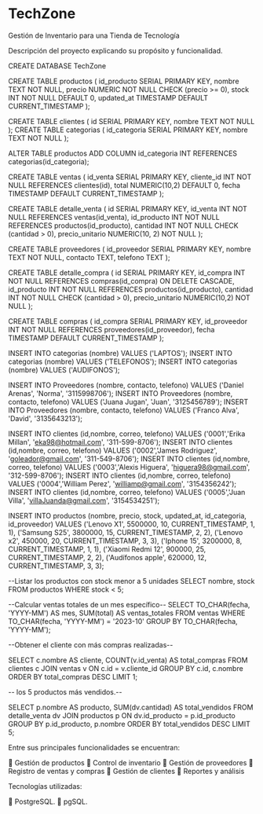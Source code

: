 # TechZone
Gestión de Inventario para una
Tienda de Tecnología

Descripción del proyecto explicando su propósito y funcionalidad.


CREATE DATABASE TechZone

CREATE TABLE productos (
id_producto SERIAL PRIMARY KEY,
nombre TEXT NOT NULL,
precio NUMERIC NOT NULL CHECK (precio >= 0),
stock INT NOT NULL DEFAULT 0,
updated_at TIMESTAMP DEFAULT CURRENT_TIMESTAMP
);

CREATE TABLE clientes (
id SERIAL PRIMARY KEY,
nombre TEXT NOT NULL
);
CREATE TABLE categorias (
id_categoria SERIAL PRIMARY KEY,
nombre TEXT NOT NULL
);

ALTER TABLE productos
ADD COLUMN id_categoria INT REFERENCES categorias(id_categoria);

CREATE TABLE ventas (
id_venta SERIAL PRIMARY KEY,
cliente_id INT NOT NULL REFERENCES clientes(id),
total NUMERIC(10,2) DEFAULT 0,
fecha TIMESTAMP DEFAULT CURRENT_TIMESTAMP
);

CREATE TABLE detalle_venta (
id SERIAL PRIMARY KEY,
id_venta INT NOT NULL REFERENCES ventas(id_venta),
id_producto INT NOT NULL REFERENCES productos(id_producto),
cantidad INT NOT NULL CHECK (cantidad > 0),
precio_unitario NUMERIC(10, 2) NOT NULL
);

CREATE TABLE proveedores (
id_proveedor SERIAL PRIMARY KEY,
nombre TEXT NOT NULL,
contacto TEXT,
telefono TEXT
);

CREATE TABLE detalle_compra (
id SERIAL PRIMARY KEY,
id_compra INT NOT NULL REFERENCES compras(id_compra) ON DELETE CASCADE,
id_producto INT NOT NULL REFERENCES productos(id_producto),
cantidad INT NOT NULL CHECK (cantidad > 0),
precio_unitario NUMERIC(10,2) NOT NULL
);

CREATE TABLE compras (
id_compra SERIAL PRIMARY KEY,
id_proveedor INT NOT NULL REFERENCES proveedores(id_proveedor),
fecha TIMESTAMP DEFAULT CURRENT_TIMESTAMP
);



INSERT INTO categorias (nombre) VALUES ('LAPTOS');
INSERT INTO categorias (nombre) VALUES ('TELEFONOS');
INSERT INTO categorias (nombre) VALUES ('AUDIFONOS');

INSERT INTO Proveedores (nombre, contacto, telefono) VALUES ('Daniel Arenas', 'Norma', '3115998706');
INSERT INTO Proveedores (nombre, contacto, telefono) VALUES ('Juana Jugan', 'Juan', '3125456789');
INSERT INTO Proveedores (nombre, contacto, telefono) VALUES ('Franco Alva', 'David', '3135643213');


INSERT INTO clientes (id,nombre, correo, telefono) VALUES ('0001','Erika Millan', 'eka98@hotmail.com', '311-599-8706');
INSERT INTO clientes (id,nombre, correo, telefono) VALUES ('0002','James Rodriguez', 'goleador@gmail.com', '311-549-8706');
INSERT INTO clientes (id,nombre, correo, telefono) VALUES ('0003','Alexis Higuera', 'higuera98@gmail.com', '312-599-8706');
INSERT INTO clientes (id,nombre, correo, telefono) VALUES ('0004','William Perez', 'williamp@gmail.com', '3154356242');
INSERT INTO clientes (id,nombre, correo, telefono) VALUES ('0005','Juan Villa', 'villaJuanda@gmail.com', '3154534251');


INSERT INTO productos (nombre, precio, stock, updated_at, id_categoria, id_proveedor) VALUES
('Lenovo  X1', 5500000, 10, CURRENT_TIMESTAMP, 1, 1),
('Samsung S25', 3800000, 15, CURRENT_TIMESTAMP, 2, 2),
('Lenovo x2', 450000, 20, CURRENT_TIMESTAMP, 3, 3),
('Iphone 15', 3200000, 8, CURRENT_TIMESTAMP, 1, 1),
('Xiaomi Redmi 12', 900000, 25, CURRENT_TIMESTAMP, 2, 2),
('Audífonos apple', 620000, 12, CURRENT_TIMESTAMP, 3, 3);

--Listar los productos con stock menor a 5 unidades
SELECT nombre, stock 
FROM productos 
WHERE stock < 5;


--Calcular ventas totales de un mes específico--
SELECT 
    TO_CHAR(fecha, 'YYYY-MM') AS mes,
    SUM(total) AS ventas_totales
FROM ventas
WHERE TO_CHAR(fecha, 'YYYY-MM') = '2023-10'
GROUP BY TO_CHAR(fecha, 'YYYY-MM');

--Obtener el cliente con más compras realizadas--

SELECT 
    c.nombre AS cliente,
    COUNT(v.id_venta) AS total_compras
FROM clientes c
JOIN ventas v ON c.id = v.cliente_id
GROUP BY c.id, c.nombre
ORDER BY total_compras DESC
LIMIT 1;

-- los 5 productos más vendidos.--

SELECT 
    p.nombre AS producto,
    SUM(dv.cantidad) AS total_vendidos
FROM detalle_venta dv
JOIN productos p ON dv.id_producto = p.id_producto
GROUP BY p.id_producto, p.nombre
ORDER BY total_vendidos DESC
LIMIT 5;


Entre sus principales funcionalidades se encuentran:

🔹 Gestión de productos
🔹 Control de inventario
🔹 Gestión de proveedores
🔹 Registro de ventas y compras
🔹 Gestión de clientes
🔹 Reportes y análisis

Tecnologías utilizadas:

🔹 PostgreSQL.
🔹 pgSQL.
